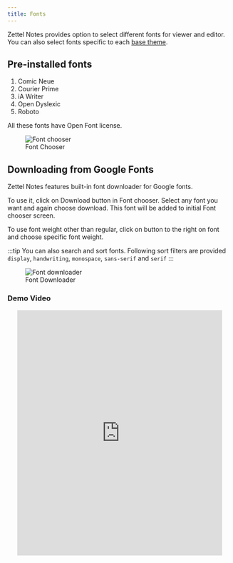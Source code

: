 ```yaml
---
title: Fonts
---
```


Zettel Notes provides option to select different fonts for viewer and editor. You can also select fonts specific to each [base theme](./app-theme.md).

## Pre-installed fonts 

1. Comic Neue
2. Courier Prime
3. iA Writer
4. Open Dyslexic
5. Roboto

All these fonts have Open Font license.

<figure>
  <img src="/assets/img/font-chooser-dialog.png" alt="Font chooser" />
  <figcaption>Font Chooser</figcaption>
</figure>


## Downloading from Google Fonts

Zettel Notes features built-in font downloader for Google fonts. 

To use it, click on Download button in Font chooser. Select any font you want and again choose download. This font will be added to initial Font chooser screen.

To use font weight other than regular, click on button to the right on font and choose specific font weight.

:::tip
You can also search and sort fonts. Following sort filters are provided `display`, `handwriting`, `monospace`, `sans-serif` and `serif`
:::

<figure>
  <img src="/assets/img/font-download-screen.png" alt="Font downloader" />
  <figcaption>Font Downloader</figcaption>
</figure>

### Demo Video

<p align="center">
<iframe width="460px" height="550px" src="https://www.youtube.com/embed/Q29zimZCib0?si=RCQNIFIaS_fDDtXm" title="YouTube video player" frameborder="0" allow="accelerometer; autoplay; clipboard-write; encrypted-media; gyroscope; picture-in-picture; web-share" allowfullscreen></iframe>
</p>

